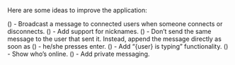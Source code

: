 Here are some ideas to improve the application:

() - Broadcast a message to connected users when someone connects or disconnects.
() - Add support for nicknames.
() - Don’t send the same message to the user that sent it. Instead, append the message directly as soon as () - he/she presses enter.
() - Add “{user} is typing” functionality.
() - Show who’s online.
() - Add private messaging.
